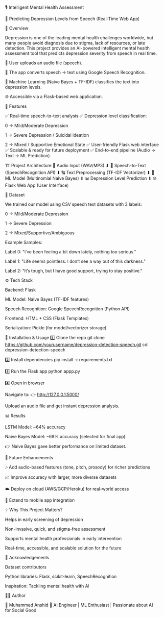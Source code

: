 🎙️ Intelligent Mental Health Assessment

🧠 Predicting Depression Levels from Speech (Real-Time Web App)






📌 Overview

Depression is one of the leading mental health challenges worldwide, but many people avoid diagnosis due to stigma, lack of resources, or late detection.
This project provides an AI-powered intelligent mental health assessment tool that predicts depression severity from speech in real time.

🎤 User uploads an audio file (speech).

📝 The app converts speech → text using Google Speech Recognition.

🤖 Machine Learning (Naive Bayes + TF-IDF) classifies the text into depression levels.

🌐 Accessible via a Flask-based web application.

🚀 Features

✅ Real-time speech-to-text analysis
✅ Depression level classification:

0 → Mild/Moderate Depression

1 → Severe Depression / Suicidal Ideation

2 → Mixed / Supportive Emotional State
✅ User-friendly Flask web interface
✅ Scalable & ready for future deployment
✅ End-to-end pipeline (Audio → Text → ML Prediction)

🏗️ Project Architecture
🎤 Audio Input (WAV/MP3)
        ⬇
📝 Speech-to-Text (SpeechRecognition API)
        ⬇
🔠 Text Preprocessing (TF-IDF Vectorizer)
        ⬇
🤖 ML Model (Multinomial Naive Bayes)
        ⬇
📊 Depression Level Prediction
        ⬇
🌐 Flask Web App (User Interface)

📂 Dataset

We trained our model using CSV speech text datasets with 3 labels:

0 → Mild/Moderate Depression

1 → Severe Depression

2 → Mixed/Supportive/Ambiguous

Example Samples:

Label 0: "I’ve been feeling a bit down lately, nothing too serious."

Label 1: "Life seems pointless. I don’t see a way out of this darkness."

Label 2: "It’s tough, but I have good support, trying to stay positive."

⚙️ Tech Stack

Backend: Flask

ML Model: Naive Bayes (TF-IDF features)

Speech Recognition: Google SpeechRecognition (Python API)

Frontend: HTML + CSS (Flask Templates)

Serialization: Pickle (for model/vectorizer storage)

🔧 Installation & Usage
1️⃣ Clone the repo
git clone https://github.com/yourusername/depression-detection-speech.git
cd depression-detection-speech

2️⃣ Install dependencies
pip install -r requirements.txt

3️⃣ Run the Flask app
python appp.py

4️⃣ Open in browser

Navigate to: 👉 http://127.0.0.1:5000/

Upload an audio file and get instant depression analysis.

📊 Results

LSTM Model: ~64% accuracy

Naive Bayes Model: ~68% accuracy (selected for final app)

👉 Naive Bayes gave better performance on limited dataset.

🌟 Future Enhancements

🎶 Add audio-based features (tone, pitch, prosody) for richer predictions

📈 Improve accuracy with larger, more diverse datasets

☁️ Deploy on cloud (AWS/GCP/Heroku) for real-world access

📱 Extend to mobile app integration

💡 Why This Project Matters?

Helps in early screening of depression

Non-invasive, quick, and stigma-free assessment

Supports mental health professionals in early intervention

Real-time, accessible, and scalable solution for the future

🙌 Acknowledgements

Dataset contributors

Python libraries: Flask, scikit-learn, SpeechRecognition

Inspiration: Tackling mental health with AI

🧑‍💻 Author

👤 Muhammed Anshid
🔗 AI Engineer | ML Enthusiast | Passionate about AI for Social Good
